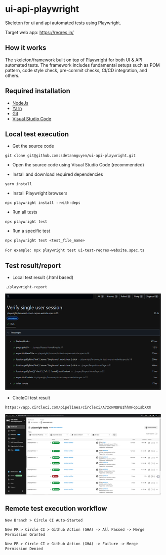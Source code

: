 # ui-api-playwright
Skeleton for ui and api automated tests using Playwright.

Target web app: https://reqres.in/



## How it works

The skeleton/framework built on top of [Playwright](https://playwright.dev/) for both UI & API automated tests. The framework includes fundamental setups such as POM pattern, code style check, pre-commit checks, CI/CD integration, and others.

## Required installation

- [NodeJs](https://nodejs.org/en/download)
- [Yarn](https://classic.yarnpkg.com/lang/en/docs/install/#windows-stable)
- [Git](https://git-scm.com/)
- [Visual Studio Code](https://code.visualstudio.com/download)

## Local test execution

- Get the source code
```
git clone git@github.com:sdetannguyen/ui-api-playwright.git
```
-  Open the source code using Visual Studio Code (recommended)

- Install and download required dependencies 

```
yarn install
```

- Install Playwright browsers

```
npx playwright install --with-deps
```

- Run all tests 

```
npx playwright test
```

- Run a specific test

```
npx playwright test <test_file_name> 

For example: npx playwright test ui-test-reqres-website.spec.ts
```

## Test result/report

- Local test result (.html based)

```
./playwright-report
```
![local report](/images/local-report.png)
- CircleCI test result
```
https://app.circleci.com/pipelines/circleci/A7zoNNQPBzhhmFqo1sbXXm
```
![remote report](/images/remote-report.png)

## Remote test execution workflow
```
New Branch > Circle CI Auto-Started
```

```
New PR > Circle CI > Github Action (GHA) -> All Passed -> Merge Permission Granted
```
```
New PR > Circle CI > Github Action (GHA) -> Failure -> Merge Permission Denied
```